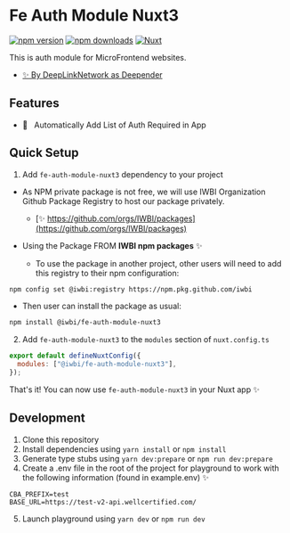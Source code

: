 <!--
- Name: fe-auth-module-nuxt3
- Developer - @DeepLinkNetwork
- Package name: fe-module
- Description: This auth module for MicroFrontend websites.
-->

# Fe Auth Module Nuxt3

[![npm version][npm-version-src]][npm-version-href]
[![npm downloads][npm-downloads-src]][npm-downloads-href]
[![Nuxt][nuxt-src]][nuxt-href]

This is auth module for MicroFrontend websites.

- [✨ By DeepLinkNetwork as Deepender](https://github.com/DeepLinkNetwork)

## Features

- 🚠 &nbsp; Automatically Add List of Auth Required in App

## Quick Setup

1. Add `fe-auth-module-nuxt3` dependency to your project

- As NPM private package is not free, we will use IWBI Organization Github Package Registry to host our package privately.

  - [✨ https://github.com/orgs/IWBI/packages](https://github.com/orgs/IWBI/packages)

- Using the Package FROM **IWBI npm packages** ✨

  - To use the package in another project, other users will need to add this registry to their npm configuration:

```bash
npm config set @iwbi:registry https://npm.pkg.github.com/iwbi
```

- Then user can install the package as usual:

```bash
npm install @iwbi/fe-auth-module-nuxt3
```

2. Add `fe-auth-module-nuxt3` to the `modules` section of `nuxt.config.ts`

```js
export default defineNuxtConfig({
  modules: ["@iwbi/fe-auth-module-nuxt3"],
});
```

That's it! You can now use `fe-auth-module-nuxt3` in your Nuxt app ✨

## Development

1. Clone this repository
2. Install dependencies using `yarn install` or `npm install`
3. Generate type stubs using `yarn dev:prepare` or `npm run dev:prepare`
4. Create a .env file in the root of the project for playground to work with the following information (found in example.env) ✨

```env
CBA_PREFIX=test
BASE_URL=https://test-v2-api.wellcertified.com/
```

5. Launch playground using `yarn dev` or `npm run dev`

<!-- Badges -->

[npm-version-src]: https://img.shields.io/npm/v/my-module/latest.svg?style=flat&colorA=18181B&colorB=28CF8D
[npm-version-href]: https://github.com/orgs/IWBI/packages/npm/fe-auth-module-nuxt3/126263584
[npm-downloads-src]: https://img.shields.io/npm/dm/my-module.svg?style=flat&colorA=18181B&colorB=28CF8D
[npm-downloads-href]: https://github.com/orgs/IWBI/packages/npm/fe-auth-module-nuxt3/126263584
[license-src]: https://img.shields.io/npm/l/my-module.svg?style=flat&colorA=18181B&colorB=28CF8D
[nuxt-src]: https://img.shields.io/badge/Nuxt-18181B?logo=nuxt.js
[nuxt-href]: https://nuxt.com
